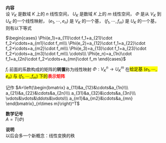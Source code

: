 **内容**  
设 $V_K$ 是数域 $K$ 上的 $n$ 线性空间， $U_K$ 是数域 $K$ 上的 $m$ 线性空间， $\Phi$ 是从 $V_K$ 到 $U_K$ 的一个线性映射， $(e_1,\cdots,e_n)$ 是 $V_K$ 的一个基， $(f_1,\cdots,f_m)$ 是 $U_K$ 的一个基，则有以下等式  
  
$\begin{cases}  
\Phi(e_1)=a_{11}\cdot f_1+a_{21}\cdot f_2+\cdots+a_{m1}\cdot f_m\\\  
\Phi(e_2)=a_{12}\cdot f_1+a_{22}\cdot f_2+\cdots+a_{m2}\cdot f_m\\\  
\Phi(e_3)=a_{13}\cdot f_1+a_{23}\cdot f_2+\cdots+a_{m3}\cdot f_m\\\  
\cdots\\\  
\Phi(e_n)=a_{1n}\cdot f_1+a_{2n}\cdot f_2+\cdots+a_{mn}\cdot f_m  
\end{cases}$  
  
$f_i$ 前面的系数构成的矩阵的**转置**称为线性映射 $\Phi:V^n_K\rightarrow U^m_K$ 在<span style="background:yellow">给定基 $(e_1,\cdots,e_n)$ 与 $(f_1,\cdots,f_m)$ 下的</span><font color=red>**表示矩阵**</font>  
  
记作 $A=\left(\begin{bmatrix}  
a_{11}&a_{12}&\cdots&a_{1n}\\\  
a_{21}&a_{22}&\cdots&a_{2n}\\\  
a_{31}&a_{32}&\cdots&a_{3n}\\\  
\vdots&\vdots&\ddots&\vdots\\\  
a_{m1}&a_{m2}&\cdots&a_{mn}  
\end{bmatrix}_{n\times m}\right)^T$  
  
**数学记号**  
$A=T(\Phi)$  
  
**说明**  
以后会多一个新概念：线性变换的秩  
